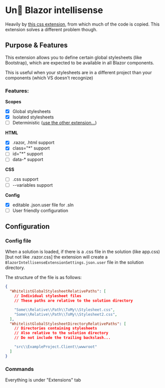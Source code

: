 ﻿# Un🦆 Blazor intellisense
Heavily by [this css extension](https://github.com/kevin-mueller/HtmlCssClassCompletion),
from which much of the code is copied.
This extension solves a different problem though.

## Purpose & Features
This extension allows you to define certain global stylesheets (like Bootstrap),
which are expected to be available in all Blazor components.

This is useful when your stylesheets are in a different project than your components
(which VS doesn't recognize)

### Features:
<b>Scopes</b>
- [x] Global stylesheets
- [x] Isolated stylesheets
- [ ] Deterministic ([use the other extension...](https://github.com/kevin-mueller/HtmlCssClassCompletion))

<b>HTML</b>
- [x] .razor, .html support
- [x] class="*" support
- [ ] id="*" support 
- [ ] data-* support 

<b>CSS</b>
- [ ] .css support
- [ ] --variables support

<b>Config</b>
- [x] editable .json.user file for .sln
- [ ] User friendly configuration

## Configuration
### Config file
When a solution is loaded, if there is a .css file in the solution (like app.css) [but not like .razor.css]
the extension will create a `BlazorIntellisenseExtensionSettings.json.user` file in the solution directory.

The structure of the file is as follows:
```json
{
  "WhitelistGlobalStylesheetRelativePaths": [
    // Individual stylesheet files
    // These paths are relative to the solution directory

    "Some\\Relative\\Path\\ToMy\\Stylesheet.css",
    "Some\\Relative\\Path\\ToMy\\Stylesheet2.css",
  ],
  "WhitelistGlobalStylesheetDirectoryRelativePaths": [
    // Directories containing stylesheets
    // Also relative to the solution directory
    // Do not include the trailing backslash...

	"src\\ExampleProject.Client\\wwwroot"
  ]
}
```

### Commands
Everything is under "Extensions" tab